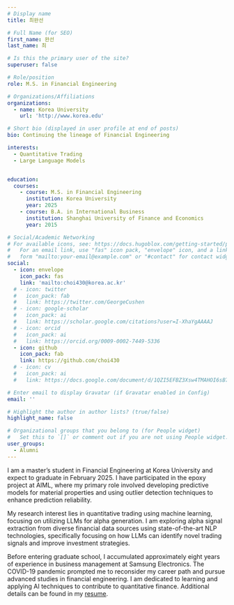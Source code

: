 ```yaml
---
# Display name
title: 최완선

# Full Name (for SEO)
first_name: 완선
last_name: 최

# Is this the primary user of the site?
superuser: false

# Role/position
role: M.S. in Financial Engineering

# Organizations/Affiliations
organizations:
  - name: Korea University
    url: 'http://www.korea.edu'

# Short bio (displayed in user profile at end of posts)
bio: Continuing the lineage of Financial Engineering

interests:
  - Quantitative Trading
  - Large Language Models


education:
  courses:
    - course: M.S. in Financial Engineering
      institution: Korea University
      year: 2025
    - course: B.A. in International Business
      institution: Shanghai University of Finance and Economics
      year: 2015

# Social/Academic Networking
# For available icons, see: https://docs.hugoblox.com/getting-started/page-builder/#icons
#   For an email link, use "fas" icon pack, "envelope" icon, and a link in the
#   form "mailto:your-email@example.com" or "#contact" for contact widget.
social:
  - icon: envelope
    icon_pack: fas
    link: 'mailto:choi430@korea.ac.kr'
  # - icon: twitter
  #   icon_pack: fab
  #   link: https://twitter.com/GeorgeCushen
  # - icon: google-scholar
  #   icon_pack: ai
  #   link: https://scholar.google.com/citations?user=I-XhaYgAAAAJ
  # - icon: orcid
  #   icon_pack: ai
  #   link: https://orcid.org/0009-0002-7449-5336
  - icon: github
    icon_pack: fab
    link: https://github.com/choi430
  # - icon: cv
  #   icon_pack: ai
  #   link: https://docs.google.com/document/d/1QZI5EFBZ3Xsw4TMAHOI6sB7T_JsBC7y4UUIAGhU-sXo/edit?usp=sharing

# Enter email to display Gravatar (if Gravatar enabled in Config)
email: ''

# Highlight the author in author lists? (true/false)
highlight_name: false

# Organizational groups that you belong to (for People widget)
#   Set this to `[]` or comment out if you are not using People widget.
user_groups:
  - Alumni
---
```


<!-- 짧은 자기소개 -->
I am a master’s student in Financial Engineering at Korea University and expect to graduate in February 2025. I have participated in the epoxy project at AIML, where my primary role involved developing predictive models for material properties and using outlier detection techniques to enhance prediction reliability.

<!-- 연구분야/주제 관심사 소개 -->
My research interest lies in quantitative trading using machine learning, focusing on utilizing LLMs for alpha generation. I am exploring alpha signal extraction from diverse financial data sources using state-of-the-art NLP technologies, specifically focusing on how LLMs can identify novel trading signals and improve investment strategies. 

<!-- 그 외의 것/trivia -->
Before entering graduate school, I accumulated approximately eight years of experience in business management at Samsung Electronics. The COVID-19 pandemic prompted me to reconsider my career path and pursue advanced studies in financial engineering. I am dedicated to learning and applying AI techniques to contribute to quantitative finance. 
Additional details can be found in my [resume](https://drive.google.com/file/d/1NFXwyfvj0GS7rQ4Dg4bF2H7uKcI6A2zr/view?usp=drive_link).